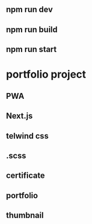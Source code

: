 ## npm run dev
## npm run build
## npm run start


# portfolio project
## PWA
## Next.js
## telwind css
## .scss

## certificate
## portfolio

## thumbnail
